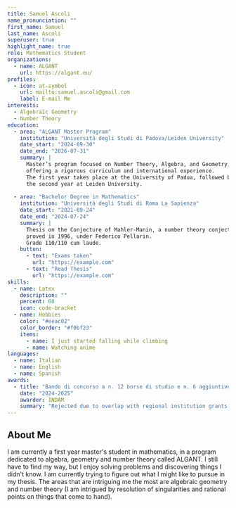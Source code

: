 ```yaml
---
title: Samuel Ascoli
name_pronunciation: ""
first_name: Samuel
last_name: Ascoli
superuser: true
highlight_name: true
role: Mathematics Student
organizations:
  - name: ALGANT
    url: https://algant.eu/
profiles:
  - icon: at-symbol
    url: mailto:samuel.ascoli@gmail.com
    label: E-mail Me
interests:
  - Algebraic Geometry
  - Number Theory
education:
  - area: "ALGANT Master Program"
    institution: "Università degli Studi di Padova/Leiden University"
    date_start: "2024-09-30"
    date_end: "2026-07-31"
    summary: |
      Master’s program focused on Number Theory, Algebra, and Geometry, 
      offering a rigorous curriculum and international experience.
      The first year takes place at the University of Padua, followed by 
      the second year at Leiden University.
  
  - area: "Bachelor Degree in Mathematics"
    institution: "Università degli Studi di Roma La Sapienza"
    date_start: "2021-09-24"
    date_end: "2024-07-24"
    summary: |
      Thesis on the Conjecture of Mahler-Manin, a number theory conjecture 
      proved in 1996, under Federico Pellarin.
      Grade 110/110 cum laude.
    button:  
      - text: "Exams taken"
        url: "https://example.com"
      - text: "Read Thesis"
        url: "https://example.com"
skills:
  - name: Latex
    description: ""
    percent: 60
    icon: code-bracket
  - name: Hobbies
    color: "#eeac02"
    color_border: "#f0bf23"
    items:
      - name: I just started falling while climbing
      - name: Watching anime
languages:
  - name: Italian
  - name: English
  - name: Spanish
awards:
  - title: "Bando di concorso a n. 12 borse di studio e n. 6 aggiuntive..."
    date: "2024-2025"
    awarder: INDAM
    summary: "Rejected due to overlap with regional institution grants." 
---
```

## About Me
I am currently a first year master's student in mathematics, in a program dedicated to algebra, geometry and number theory called ALGANT. I still have to find my way, but I enjoy solving problems and discovering things I didn't know. I am currently trying to figure out what I might like to pursue in my thesis. The areas that are intriguing me the most are algebraic geometry and number theory (I am intrigued by resolution of singularities and rational points on things that come to hand).